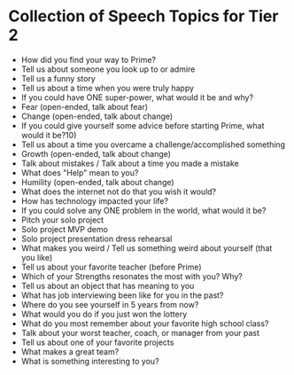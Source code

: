 # Collection of Speech Topics for Tier 2

- How did you find your way to Prime?
- Tell us about someone you look up to or admire
- Tell us a funny story
- Tell us about a time when you were truly happy
- If you could have ONE super-power, what would it be and why?
- Fear (open-ended, talk about fear)
- Change (open-ended, talk about change)
- If you could give yourself some advice before starting Prime, what would it be?10)
- Tell us about a time you overcame a challenge/accomplished something
- Growth (open-ended, talk about change)
- Talk about mistakes / Talk about a time you made a mistake
- What does "Help" mean to you?
- Humility (open-ended, talk about change)
- What does the internet not do that you wish it would?
- How has technology impacted your life?
- If you could solve any ONE problem in the world, what would it be?
- Pitch your solo project
- Solo project MVP demo
- Solo project presentation dress rehearsal
- What makes you weird / Tell us something weird about yourself (that you like)
- Tell us about your favorite teacher (before Prime)
- Which of your Strengths resonates the most with you? Why?
- Tell us about an object that has meaning to you
- What has job interviewing been like for you in the past?
- Where do you see yourself in 5 years from now?
- What would you do if you just won the lottery
- What do you most remember about your favorite high school class?
- Talk about your worst teacher, coach, or manager from your past
- Tell us about one of your favorite projects
- What makes a great team?
- What is something interesting to you?